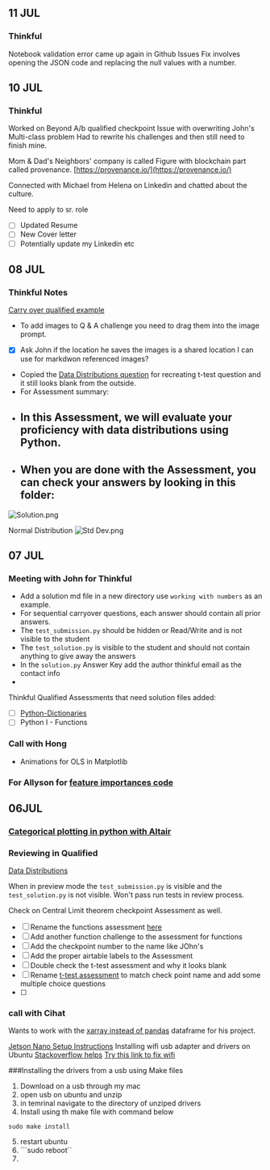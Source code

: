 ## 11 JUL 
### Thinkful 

Notebook validation error came up again in Github Issues
Fix involves opening the JSON code and replacing the null values with a number.


## 10 JUL 
### Thinkful 
Worked on Beyond A/b qualified checkpoint
Issue with overwriting John's Multi-class problem
Had to rewrite his challenges and then still need to finish mine.

Mom & Dad's Neighbors' company is called Figure with blockchain part called provenance.
[https://provenance.io/](https://provenance.io/)

Connected with Michael from Helena on Linkedin and chatted about the culture.

Need to apply to sr. role
- [ ] Updated Resume
- [ ] New Cover letter
- [ ] Potentially update my Linkedin etc
## 08 JUL

### Thinkful Notes
[Carry over qualified example](https://www.qualified.io/hire/assessments/5efa52858d5f2a000d3c8ddc?q=Classification%20Problems%20-%20Building%20and%20Analyzing%20Multi-Class%20Classifiers)
- To add images to Q & A challenge you need to drag them into the image prompt.
- [x] Ask John if the location he saves the images is a shared location I can use for markdwon referenced images?
- Copied the [Data Distributions question](https://www.qualified.io/hire/assessments/5edd26fd94c6ea000f8538e8?q=dist) for recreating t-test question and it still looks blank from the outside.
- For Assessment summary: 
- ## In this Assessment, we will evaluate your proficiency with data distributions using Python.
- ## When you are done with the Assessment, you can check your answers by looking in this folder:
![Solution.png](//res.cloudinary.com/strive/image/upload/w_1000,h_1000,c_limit/da91836c78a8ad3cceba243394148005-Solution.png)


Normal Distribution ![Std Dev.png](//res.cloudinary.com/strive/image/upload/w_1000,h_1000,c_limit/2b5e14448f84735a2b1a58142fd9c4fe-Std_Dev.png)

## 07 JUL
### Meeting with John for Thinkful
- Add a solution md file in a new directory use `working with numbers` as an example.
- For sequential carryover questions, each answer should contain all prior answers.
- The `test_submission.py` should be hidden or Read/Write and is not visible to the student
- The `test_solution.py` is visible to the student and should not contain anything to give away the answers
- In the `solution.py` Answer Key add the author thinkful email as the contact info
- 

Thinkful Qualified Assessments that need solution files added:
- [ ] [Python-Dictionaries](https://www.qualified.io/hire/assessments/5ef3acabc075cb001029d1fd/edit/challenges?q=dictio)
- [ ]  Python I - Functions

### Call with Hong
- Animations for OLS in Matplotlib

### For Allyson for [feature importances code](https://github.com/AVJdataminer/pathsun/blob/master/notebooks/Pathrise_DW_outdated.ipynb)

## 06JUL
### [Categorical plotting in python with Altair](https://altair-viz.github.io/gallery/index.html)

### Reviewing in Qualified
[Data Distributions](https://www.qualified.io/hire/challenges/5ee2668a7c94fa000dbb78c3/edit/files?assessmentId=5edd26fd94c6ea000f8538e8)

When in preview mode the `test_submission.py` is visible and the `test_solution.py` is not visible. Won't pass run tests in review process.

Check on Central Limit theorem checkpoint Assessment as well.

- [ ] Rename the functions assessment [here](https://www.qualified.io/hire/assessments/5e9b2e898f452d001cb84143)
- [ ] Add another function challenge to the assessment for functions
- [ ] Add the checkpoint number to the name like JOhn's
- [ ] Add the proper airtable labels to the Assessment
- [ ] Double check the t-test assessment and why it looks blank
- [ ] Rename [t-test assessment](https://www.qualified.io/hire/assessments/5eece382a668fb000de1494b?q=t%20test) to match check point name and add some multiple choice questions
- [ ] 

### call with Cihat
Wants to work with the [xarray instead of pandas](http://xarray.pydata.org/en/stable/) dataframe for his project.

[Jetson Nano Setup Instructions](https://github.com/NVIDIA-AI-IOT/jetbot/wiki/Software-Setup#step-2---boot-jetson-nano)
Installing wifi usb adapter and drivers on Ubuntu
[Stackoverflow helps](https://askubuntu.com/questions/769521/wifi-networks-are-not-showing-in-ubuntu-16-04)
[Try this link to fix wifi](https://desertbot.io/blog/jetson-nano-usb-headless-wifi-setup-edimax-ew-7811un)

###Installing the drivers from a usb using Make files
1. Download on a usb through my mac
2. open usb on ubuntu and unzip
3. in temrinal navigate to the directory of unziped drivers 
4. Install using th make file with command below
```
sudo make install
```
5. restart ubuntu
6. ```sudo reboot``
7. 
<!--stackedit_data:
eyJoaXN0b3J5IjpbLTE0NjEwMTY1MzQsLTgyODk2MzQ0NCwtOT
ExOTE2ODk2LDE0NzE1MzczMjAsLTU2NjY5Njc2NiwtMTgxMTE3
MDQ2NCwxODE3MDY1NDA2LC0xNDA4ODI5MzkzLC01MTk2MTg2NS
wtMzI5OTY5ODA4LDEzNTMyMzI4MTMsLTM5MDE2ODM2MywtMTA4
MjMyNjgxOSwtNzM1MTE2NzAzLDgwODQ1NDEyNCwxOTI4NDYwNj
I0LDUxMjQxMzYyLDExMTg1Njc3NzRdfQ==
-->